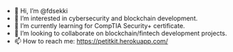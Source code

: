 - 👋 Hi, I’m @fdsekki
- 👀 I’m interested in cybersecurity and blockchain development.
- 🌱 I’m currently learning for CompTIA Security+ certificate.
- 💞️ I’m looking to collaborate on blockchain/fintech development projects.
- 📫 How to reach me: https://petitkit.herokuapp.com/

